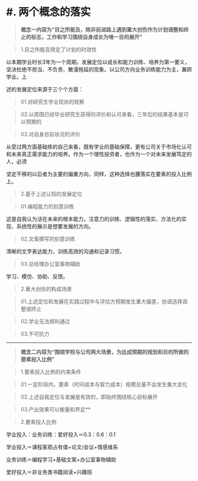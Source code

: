# #. 两个概念的落实

> **概念一内容为“目之所能及，除非前进路上遇到重大创伤作为计划调整和终止的标志，工作和学习围绕自身成长为唯一目的展开”**

>1.目之所能及限定了计划的时效性

以本期学业时长3年为一个周期。发展定位以成长和能力训练、培养为第一要义，坚决杜绝不担当、不负责、散漫拖延的现象。以公司方向业务训练能力为主，兼顾学业。上

述的发展定位来源于三个个方面：

>01.对研究生学业现状的观察

>02.以周围已经毕业研究生获得的评价和认可来看，三年后的结果基本是可以预期的

>03.对自身目前状况的评价

从受过两方面基础练的自己来看，既有学业的基础保障，更有公司关于市场化认可和未来真正需求能力的培养。作为一个理性投资者，也作为一个对未来发展笃定的人，必须

坚定不移的以后者为主要的偏重方向，同样，这种选择也腰落实在要素的投入比例上。

>2.基于上述认知的发展定位

>01.编程能力的刻意训练

这是自我认为活在未来的根本能力，注意力的训练、逻辑性的落实、方法化的实现、系统性的展示是想要发展的方向。

>02.文案撰写的刻意训练

清晰的文字表达能力，训练高效的沟通和记录习惯。

>03.总经理办公室事物辅助

学习、模仿、协助、反馈。

>2.重大创伤的构成场景

>01.上述定位和发展在实践过程中与评估方预期发生重大偏差，协调选择调整或终止

>02.学业无法顺利通过

>03.不可抗力

<hr />

> **概念二内容为“围绕学校与公司两大场景，为达成预期的规划和目的所做的要素投入比例”**

> 1.要素投入比例的约束条件

> 01.一定阶段内，要素（时间成本与智力成本）规模总量不会发生重大变化

> 02.上述自我定位与发展是有效的，即始终围绕核心目标展开

> 03.产出效果可以衡量和界定**

>2.要素投入比例

学业投入：业务训练：爱好投入＝0.3：0.6：0.1

学业投入＝课程客观占有值+论文/会议+情感维系

业务训练＝编程学习+基础文案+办公室事物辅助

爱好投入＝非业务类书籍阅读+兴趣班
